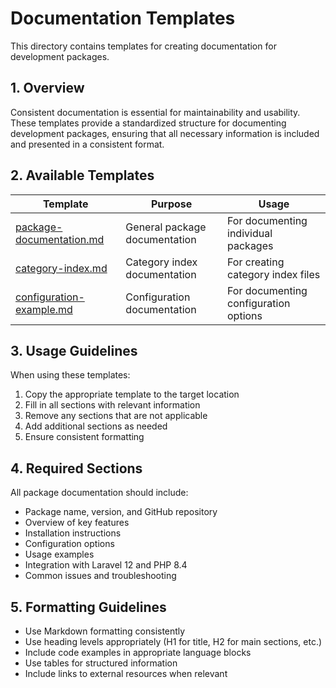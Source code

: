 # Documentation Templates

This directory contains templates for creating documentation for development packages.

## 1. Overview

Consistent documentation is essential for maintainability and usability. These templates provide a standardized structure for documenting development packages, ensuring that all necessary information is included and presented in a consistent format.

## 2. Available Templates

| Template | Purpose | Usage |
|----------|---------|-------|
| [package-documentation.md](package-documentation.md) | General package documentation | For documenting individual packages |
| [category-index.md](category-index.md) | Category index documentation | For creating category index files |
| [configuration-example.md](configuration-example.md) | Configuration documentation | For documenting configuration options |

## 3. Usage Guidelines

When using these templates:

1. Copy the appropriate template to the target location
2. Fill in all sections with relevant information
3. Remove any sections that are not applicable
4. Add additional sections as needed
5. Ensure consistent formatting

## 4. Required Sections

All package documentation should include:

- Package name, version, and GitHub repository
- Overview of key features
- Installation instructions
- Configuration options
- Usage examples
- Integration with Laravel 12 and PHP 8.4
- Common issues and troubleshooting

## 5. Formatting Guidelines

- Use Markdown formatting consistently
- Use heading levels appropriately (H1 for title, H2 for main sections, etc.)
- Include code examples in appropriate language blocks
- Use tables for structured information
- Include links to external resources when relevant
